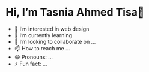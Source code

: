 # Hi, I’m Tasnia Ahmed Tisa👋
- 👀 I’m interested in web design
- 🌱 I’m currently learning
- 💞️ I’m looking to collaborate on ...
- 📫 How to reach me ...
- 😄 Pronouns: ...
- ⚡ Fun fact: ...


